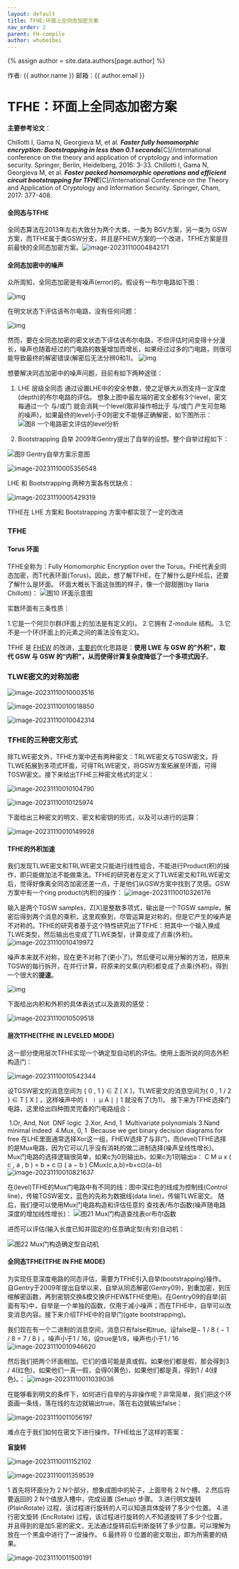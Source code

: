 ```yaml
---
layout: default
title: TFHE:环面上全同态加密方案
nav_order: 2
parent: FH-compile
author: whubeibei
---
```


{% assign author = site.data.authors[page.author] %}
<div> 作者: {{ author.name }}  
 邮箱：{{ author.email }}
</div>

# TFHE：环面上全同态加密方案

**主要参考论文**：

Chillotti I, Gama N, Georgieva M, et al. ***Faster fully homomorphic encryption: Bootstrapping in less than 0.1 seconds***[C]//international conference on the theory and application of cryptology and information security. Springer, Berlin, Heidelberg, 2016: 3-33.
Chillotti I, Gama N, Georgieva M, et al. ***Faster packed homomorphic operations and efficient circuit bootstrapping for TFHE***[C]//International Conference on the Theory and Application of Cryptology and Information Security. Springer, Cham, 2017: 377-408.



#### 全同态与TFHE

全同态算法在2013年左右大致分为两个大类，一类为 BGV方案，另一类为 GSW方案，而TFHE属于类GSW分支，并且是FHEW方案的一个改进，TFHE方案是目前最快的全同态加密方案。![image-20231110004842171](C:\Users\86134\AppData\Roaming\Typora\typora-user-images\image-20231110004842171.png)

#### 全同态加密中的噪声

众所周知，全同态加密是有噪声(error)的。假设有一布尔电路如下图：

![img](https://img-blog.csdnimg.cn/20200809171415671.png?x-oss-process=image/watermark,type_ZmFuZ3poZW5naGVpdGk,shadow_10,text_aHR0cHM6Ly9ibG9nLmNzZG4ubmV0L3FxXzM4MDc2MTMx,size_16,color_FFFFFF,t_70#pic_center)

在明文状态下评估该布尔电路，没有任何问题：

![img](https://img-blog.csdnimg.cn/20200809171448159.png?x-oss-process=image/watermark,type_ZmFuZ3poZW5naGVpdGk,shadow_10,text_aHR0cHM6Ly9ibG9nLmNzZG4ubmV0L3FxXzM4MDc2MTMx,size_16,color_FFFFFF,t_70#pic_center)

然而，要在全同态加密的密文状态下评估该布尔电路，不但评估时间变得十分漫长，噪声也随着经过的门电路的数量增加而增长，如果经过过多的门电路，则很可能导致最终的解密错误(解密后无法分辨0和1)。
![img](https://img-blog.csdnimg.cn/20200809171519767.png?x-oss-process=image/watermark,type_ZmFuZ3poZW5naGVpdGk,shadow_10,text_aHR0cHM6Ly9ibG9nLmNzZG4ubmV0L3FxXzM4MDc2MTMx,size_16,color_FFFFFF,t_70#pic_center)

想要解决同态加密中的噪声问题，目前有如下两种途径：

1. LHE 层级全同态
   通过设置LHE中的安全参数，使之足够大从而支持一定深度(depth)的布尔电路的评估。
   想象上图中最左端的密文全都有3个level，密文每通过一个 与/或门 就会消耗一个level(取非操作相比于 与/或门 产生可忽略的噪声)，如果最终的level小于0则密文不能够正确解密，如下图所示：
   ![图8 一个电路密文评估的level分析](https://img-blog.csdnimg.cn/20200809171537784.png?x-oss-process=image/watermark,type_ZmFuZ3poZW5naGVpdGk,shadow_10,text_aHR0cHM6Ly9ibG9nLmNzZG4ubmV0L3FxXzM4MDc2MTMx,size_16,color_FFFFFF,t_70#pic_center)

2. Bootstrapping 自举
   2009年Gentry提出了自举的设想。整个自举过程如下：

![图9 Gentry自举方案示意图](https://img-blog.csdnimg.cn/20200809171653603.png?x-oss-process=image/watermark,type_ZmFuZ3poZW5naGVpdGk,shadow_10,text_aHR0cHM6Ly9ibG9nLmNzZG4ubmV0L3FxXzM4MDc2MTMx,size_16,color_FFFFFF,t_70#pic_center)

![image-20231110005356548](C:\Users\86134\AppData\Roaming\Typora\typora-user-images\image-20231110005356548.png)

LHE 和 Bootstrapping 两种方案各有优缺点：

![image-20231110005429319](C:\Users\86134\AppData\Roaming\Typora\typora-user-images\image-20231110005429319.png)

TFHE在 LHE 方案和 Bootstrapping 方案中都实现了一定的改进

### TFHE

#### Torus 环面

TFHE全称为：Fully Homomorphic Encryption over the Torus。FHE代表全同态加密，而T代表环面(Torus)。因此，想了解TFHE，在了解什么是FHE后，还要了解什么是环面。
环面大概长下面这张图的样子，像一个甜甜圈(by Ilaria Chillotti)：
![图10 环面示意图](https://img-blog.csdnimg.cn/20200810125535973.png?x-oss-process=image/watermark,type_ZmFuZ3poZW5naGVpdGk,shadow_10,text_aHR0cHM6Ly9ibG9nLmNzZG4ubmV0L3FxXzM4MDc2MTMx,size_16,color_FFFFFF,t_70#pic_center)

实数环面有三条性质：

1.它是一个阿贝尔群(环面上的加法是有定义的)。
2.它拥有 Z-module 结构。
3.它不是一个环(环面上的元素之间的乘法没有定义)。

TFHE 是 [FHEW](https://blog.csdn.net/weixin_44885334/article/details/129380618) 的改进，[主要的](https://so.csdn.net/so/search?q=主要的&spm=1001.2101.3001.7020)优化思路是：**使用 LWE 与 GSW 的"外积"，取代 GSW 与 GSW 的“内积”，从而使得计算复杂度降低了一个多项式因子**。

### TLWE密文的对称加密

![image-20231110010003516](C:\Users\86134\AppData\Roaming\Typora\typora-user-images\image-20231110010003516.png)

![image-20231110010018850](C:\Users\86134\AppData\Roaming\Typora\typora-user-images\image-20231110010018850.png)

![image-20231110010042314](C:\Users\86134\AppData\Roaming\Typora\typora-user-images\image-20231110010042314.png)

### TFHE的三种密文形式

除TLWE密文外，TFHE方案中还有两种密文：TRLWE密文与TGSW密文。将TLWE拓展到多项式环面，可得TRLWE密文，将GSW方案拓展至环面，可得TGSW密文。接下来给出TFHE三种密文格式的定义：

![image-20231110010104790](C:\Users\86134\AppData\Roaming\Typora\typora-user-images\image-20231110010104790.png)

![image-20231110010125974](C:\Users\86134\AppData\Roaming\Typora\typora-user-images\image-20231110010125974.png)

下面给出三种密文的明文、密文和密钥的形式，以及可以进行的运算：

![image-20231110010149928](C:\Users\86134\AppData\Roaming\Typora\typora-user-images\image-20231110010149928.png)

#### TFHE的外积加速

我们发现TLWE密文和TRLWE密文只能进行线性组合，不能进行Product(积)的操作，即只能做加法不能做乘法。TFHE的研究者在定义了TLWE密文和TRLWE密文后，觉得好像离全同态加密还差一点，于是他们从GSW方案中找到了灵感。GSW方案中有一个ring product(内积)的操作：
![image-20231110010326176](C:\Users\86134\AppData\Roaming\Typora\typora-user-images\image-20231110010326176.png)

输入是两个TGSW samples，Z[X]是整数多项式，输出是一个TGSW sample，解密后得到两个消息的乘积，这里观察到，尽管运算是对称的，但是它产生的噪声是不对称的。TFHE的研究者基于这个特性研究出了TFHE：把其中一个输入换成TLWE类型，然后输出也变成了TLWE类型，计算变成了点乘(外积)。
![image-20231110010419972](C:\Users\86134\AppData\Roaming\Typora\typora-user-images\image-20231110010419972.png)

噪声本来就不对称，现在更不对称了(更小了)。然后便可以用分解的方法，把原来TGSW的每行拆开，在并行计算，将原来的叉乘(内积)都变成了点乘(外积)，得到一个很大的**提速**。

![img](https://img-blog.csdnimg.cn/20200810140004978.png?x-oss-process=image/watermark,type_ZmFuZ3poZW5naGVpdGk,shadow_10,text_aHR0cHM6Ly9ibG9nLmNzZG4ubmV0L3FxXzM4MDc2MTMx,size_16,color_FFFFFF,t_70#pic_center)

下面给出内积和外积的具体表达式以及直观的感受：

![image-20231110010509518](C:\Users\86134\AppData\Roaming\Typora\typora-user-images\image-20231110010509518.png)

#### 层次TFHE(TFHE IN LEVELED MODE)

这一部分使用层次TFHE实现一个确定型自动机的评估。使用上面所说的同态外积构造门：

![image-20231110010542344](C:\Users\86134\AppData\Roaming\Typora\typora-user-images\image-20231110010542344.png)

设TGSW密文的消息空间为 { 0 , 1 } ∈ Z [ X ]，TLWE密文的消息空间为{ 0 , 1 / 2 } ∈ T [ X ] ，这样噪声中的∣ ∣ μ A ∣ ∣ 1 就没有了(为1)。
接下来为TFHE选择门电路，这里给出四种图灵完备的门电路组合：

​	1.Or, And, Not
​		DNF logic
​	2.Xor, And, 1
​		Multivariate polynomials
​	3.Nand
​		minimal indeed
​	4.Mux, 0, 1
​		Because we get binary decision diagrams for free
在LHE里面通常选择Xor这一组，FHEW选择了与非门，而(level)TFHE选择的是Mux电路，因为它可以几乎没有消耗的做二进制选择(噪声呈线性增长)。
Mux门电路的选择逻辑很简单，如果c为0则输出b，如果c为1则输出a：
C M u x ( c , a , b ) = b + c ⊡ ( a − b ) 
CMux(c,a,b)=b+c⊡(a−b)
![image-20231110010821637](C:\Users\86134\AppData\Roaming\Typora\typora-user-images\image-20231110010821637.png)

在(level)TFHE的Mux门电路中有不同的线：图中深红色的线成为控制线(Control line)，传输TGSW密文，蓝色的先称为数据线(data line)，传输TLWE密文。
随后，我们便可以使用Mux门电路构造和评估任意的 查找表/布尔函数(噪声随电路深度的增加线性增长)：
![图21 Mux门构造查找表or布尔函数](https://img-blog.csdnimg.cn/20200810140953329.png?x-oss-process=image/watermark,type_ZmFuZ3poZW5naGVpdGk,shadow_10,text_aHR0cHM6Ly9ibG9nLmNzZG4ubmV0L3FxXzM4MDc2MTMx,size_16,color_FFFFFF,t_70#pic_center)

进而可以评估(输入长度已知并固定的)任意确定型(有穷)自动机：

![图22 Mux门构造确定型自动机](https://img-blog.csdnimg.cn/20200810141026442.png?x-oss-process=image/watermark,type_ZmFuZ3poZW5naGVpdGk,shadow_10,text_aHR0cHM6Ly9ibG9nLmNzZG4ubmV0L3FxXzM4MDc2MTMx,size_16,color_FFFFFF,t_70#pic_center)

#### 全同态TFHE(TFHE IN FHE MODE)

为实现任意深度电路的同态评估，需要为TFHE引入自举(bootstrapping)操作。
自Gentry于2009年提出自举以来，自举从同态解密(Gentry09)，到重加密，到压缩解密函数，再到密钥交换&模交换(FHEW&TFHE使用)。在Gentry09的自举(前面有写)中，自举是一个单独的函数，仅用于减小噪声；而在TFHE中，自举可以改变消息内容。接下来介绍TFHE中的自举门(gate bootstrapping)。

我们现在有一个二进制的消息空间，消息只有false和true。设false是− 1 / 8 ( − 1 / 8 = 7 / 8 ) ，噪声小于1 / 16，设true是1/8，噪声也小于1 / 16 
![image-20231110010946620](C:\Users\86134\AppData\Roaming\Typora\typora-user-images\image-20231110010946620.png)

然后我们把两个环面相加。它们的值可能是真或假。如果他们都是假，那会得到3 / 4(红色)，如果他们一真一假，会得0(黄色)，如果他们都是真，得到1 / 4(绿色)。：
![image-20231110011039036](C:\Users\86134\AppData\Roaming\Typora\typora-user-images\image-20231110011039036.png)

在能够看到明文的条件下，如何进行自举的与非操作呢？非常简单，我们把这个环面画一条线，落在线的左边就输出true，落在右边就输出false：

![image-20231110011056197](C:\Users\86134\AppData\Roaming\Typora\typora-user-images\image-20231110011056197.png)

难点在于我们如何在密文下进行操作。TFHE给出了这样的答案：

**盲旋转**

![image-20231110011152102](C:\Users\86134\AppData\Roaming\Typora\typora-user-images\image-20231110011152102.png)

![image-20231110011359539](C:\Users\86134\AppData\Roaming\Typora\typora-user-images\image-20231110011359539.png)

1.首先将环面分为 2 N个部分，想象成图中的轮子，上面带有 2 N个槽。
2.然后将要返回的 2 N个值放入槽中，完成设置 (Setup) 步骤。
3.进行明文旋转 (PlainRotate) 过程，该过程进行旋转的人可以知道具体旋转了多少个位置。
4.进行密文旋转 (EncRotate) 过程，该过程进行旋转的人不知道旋转了多少个位置，并且得到的是加5.密的密文，无法通过旋转前后判断旋转了多少位置。可以理解为放在一个黑盒中进行了一波操作。
6.最终将 0 位置的密文取出，即为所需要的结果。

![image-20231110011500191](C:\Users\86134\AppData\Roaming\Typora\typora-user-images\image-20231110011500191.png)